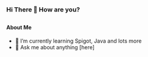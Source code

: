 ### Hi There 👋 How are you?

## <h4>About Me</h4>

- 🌱 I’m currently learning Spigot, Java and lots more
- 💬 Ask me about anything [here]
